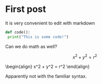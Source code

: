 # First post

It is very convenient to edit with markdown

```python
def code():
 print("This is some code!")
```

Can we do math as well?

$$x^2 + y^2 = r^2 $$

\begin{align}
x^2 + y^2 = r^2
\end{align}

Apparently not with the familiar syntax.

